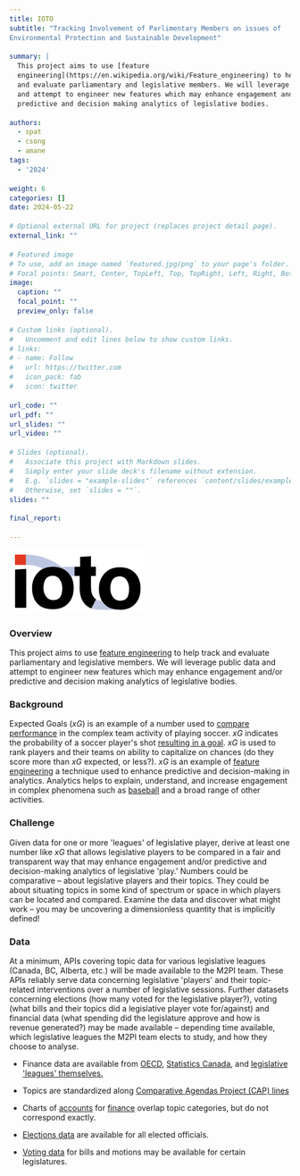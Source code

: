 ```yaml
---
title: IOTO
subtitle: "Tracking Involvement of Parlimentary Members on issues of
Environmental Protection and Sustainable Development"

summary: |
  This project aims to use [feature
  engineering](https://en.wikipedia.org/wiki/Feature_engineering) to help track
  and evaluate parliamentary and legislative members. We will leverage public data
  and attempt to engineer new features which may enhance engagement and/or
  predictive and decision making analytics of legislative bodies.

authors:
  - spat
  - csong
  - amane
tags:
  - '2024'

weight: 6
categories: []
date: 2024-05-22

# Optional external URL for project (replaces project detail page).
external_link: ""

# Featured image
# To use, add an image named `featured.jpg/png` to your page's folder.
# Focal points: Smart, Center, TopLeft, Top, TopRight, Left, Right, BottomLeft, Bottom, BottomRight.
image:
  caption: ""
  focal_point: ""
  preview_only: false

# Custom links (optional).
#   Uncomment and edit lines below to show custom links.
# links:
# - name: Follow
#   url: https://twitter.com
#   icon_pack: fab
#   icon: twitter

url_code: ""
url_pdf: ""
url_slides: ""
url_video: ""

# Slides (optional).
#   Associate this project with Markdown slides.
#   Simply enter your slide deck's filename without extension.
#   E.g. `slides = "example-slides"` references `content/slides/example-slides.md`.
#   Otherwise, set `slides = ""`.
slides: ""

final_report:

---
```

![](IOTOLogo.png)

### Overview
This project aims to use [feature
engineering](https://en.wikipedia.org/wiki/Feature_engineering) to help track
and evaluate parliamentary and legislative members. We will leverage public data
and attempt to engineer new features which may enhance engagement and/or
predictive and decision making analytics of legislative bodies.


### Background
Expected Goals ($xG$) is an example of a number used to [compare
performance](https://statsbomb.com/soccer-metrics/expected-goals-xg-explained/)
in the complex team activity of playing soccer. $xG$ indicates the probability
of a soccer player's shot [resulting in a
goal](https://journals.plos.org/plosone/article?id=10.1371/journal.pone.0282295).
$xG$ is used to rank players and their teams on ability to capitalize on chances
(do they score more than $xG$ expected, or less?). $xG$ is an example of
[feature engineering](https://en.wikipedia.org/wiki/Feature_engineering) a
technique used to enhance predictive and decision-making in analytics. Analytics
helps to explain, understand, and increase engagement in complex phenomena such
as [baseball](https://en.wikipedia.org/wiki/Sabermetrics) and a broad range of
other activities.

### Challenge
Given data for one or more 'leagues' of legislative player, derive at least one
number like $xG$ that allows legislative players to be compared in a fair and
transparent way that may enhance engagement and/or predictive and
decision-making analytics of legislative 'play.' Numbers could be comparative –
about legislative players and their topics. They could be about situating topics
in some kind of spectrum or space in which players can be located and compared.
Examine the data and discover what might work – you may be uncovering a
dimensionless quantity that is implicitly defined!

### Data
At a minimum, APIs covering topic data for various legislative leagues (Canada,
BC, Alberta, etc.) will be made available to the M2PI team. These APIs reliably
serve data concerning legislative 'players' and their topic-related
interventions over a number of legislative sessions.  Further datasets
concerning elections (how many voted for the legislative player?), voting (what
bills and their topics did a legislative player vote for/against) and financial
data (what spending did the legislature approve and how is revenue generated?)
may be made available – depending time available, which legislative leagues the
M2PI team elects to study, and how they choose to analyse.

  * Finance data are available from
    [OECD](https://data.oecd.org/gga/general-government-spending.htm),
    [Statistics Canada](https://www150.statcan.gc.ca/n1/en/type/data), and
    [legislative 'leagues'
    themselves.](http://www2.gov.bc.ca/gov/content/data/statistics/economy/bc-economic-accounts-gdp)
  * Topics are standardized along [Comparative Agendas Project (CAP)
    lines](https://www.comparativeagendas.net/pages/master-codebook)
  * Charts of
    [accounts](https://www.tpsgc-pwgsc.gc.ca/recgen/pceaf-gwcoa/2324/tdm-toc-eng.html)
    for
        [finance](https://www.oecd-ilibrary.org/sites/df28fbde-en/index.html?itemId=/content/component/df28fbde-en#:~:text=Governments'%20expenditures%20by%20function%20reveal,and%20public%20order%20and%20safety)
        overlap topic categories, but do not correspond exactly.
  * [Elections
    data](https://www.elections.ca/content.aspx?section=res&dir=rep/off/44gedata&document=index&lang=e) are available for all elected officials.

  * [Voting data](https://www.ourcommons.ca/members/en/votes) for bills and motions may be available for certain legislatures.

